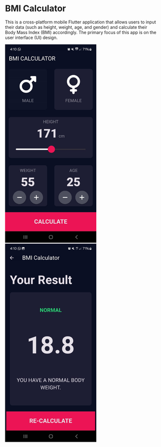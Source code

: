# BMI Calculator

This is a cross-platform mobile Flutter application that allows users to input their data (such as height, weight, age, and gender) and calculate their Body Mass Index (BMI) accordingly. The primary focus of this app is on the user interface (UI) design.

<img src="readme images/input_page.jpg" alt="Input Page" width="300"/>
<img src="readme images/results_page.jpg" alt="Results Page" width="300"/>
